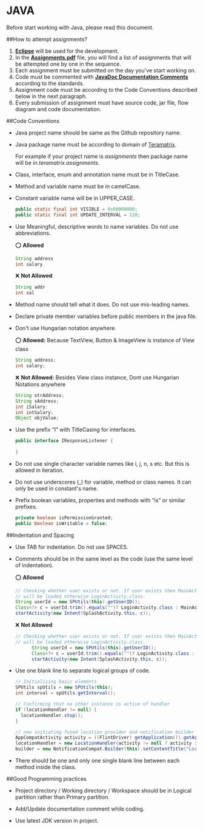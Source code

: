 # JAVA

Before start working with Java, please read this document.  

##How to attempt assignments?

1. [**Eclipse**](https://www.eclipse.org/downloads/) will be used for the development.
2. In the [**Assignments.pdf**](https://github.com/peeyush-tm/Teramatrix-GIT-Policy/blob/master/java/Assignments.pdf) file, you will find a list of assignments that will be attempted one by one in the sequence.
3. Each assignment must be submitted on the day you've start working on.
4. Code must be commented with [**JavaDoc Documentation Comments**](https://www.tutorialspoint.com/java/java_documentation.htm) according to the standards.
5. Assignment code must be according to the Code Conventions described below in the next paragraph.
6. Every submission of assignment must have source code, jar file, flow diagram and code documentation.

##Code Conventions

* Java project name should be same as the Github repository name.
* Java package name must be according to domain of [Teramatrix](http://www.teramatrix.in/).

  For example if your project name is _assignments_ then package name will be _in.teramatrix.assignments_.
  
* Class, interface, enum and annotation name must be in TitleCase.

* Method and variable name must be in camelCase.

* Constant variable name will be in UPPER_CASE.

  ```java
  public static final int VISIBLE = 0x00000000;
  public static final int UPDATE_INTERVAL = 120;
  ```

* Use Meaningful, descriptive words to name variables. Do not use abbreviations.
  
  :o: **Allowed**
  
  ```java  
  String address
  int salary
  ```
  
  :x: **Not Allowed**
  
  ```java  
  String addr
  int sal 
  
  ```
  
* Method name should tell what it does. Do not use mis-leading names.

* Declare private member variables before public members in the java file.
  
* Don't use Hungarian notation anywhere.

  :o: **Allowed:** Because TextView, Button & ImageView is instance of View class

  ```java
  String address;
  int salary; 
  ```
  
  :x: **Not Allowed:** Besides View class instance, Dont use Hungarian Notations anywhere
  
  ```java  
  String strAddress;
  String sAddress;
  int iSalary; 
  int intSalary;
  Object objValue;
  ```
  
* Use the prefix “I” with TitleCasing for interfaces.

  ```java
  public interface IResponseListener {
        
  }
  ```

* Do not use single character variable names like i, j, n, s etc. But this is allowed in iteration.

* Do not use underscores (_) for variable, method or class names. It can only be used in constant's name.

* Prefix boolean variables, properties and methods with “is” or similar prefixes.

  ```java
  private boolean isPermissionGranted;
  public boolean isWritable = false;
  ```     
  
##Indentation and Spacing

* Use TAB for indentation. Do not use SPACES.

* Comments should be in the same level as the code (use the same level of indentation).

  :o: **Allowed**
  
  ```java
  // Checking whether user exists or not. If user exists then MainActivity.class
  // will be loaded otherwise LoginActivity.class.
  String userId = new SPUtils(this).getUserID();
  Class<?> c = userId.trim().equals("")? LoginActivity.class : MainActivity.class;
  startActivity(new Intent(SplashActivity.this, c));
  ```
  
  :x: **Not Allowed**
  
  ```java
  // Checking whether user exists or not. If user exists then MainActivity.class
  // will be loaded otherwise LoginActivity.class.
        String userId = new SPUtils(this).getUserID();
        Class<?> c = userId.trim().equals("")? LoginActivity.class : MainActivity.class;
        startActivity(new Intent(SplashActivity.this, c));
  ```
  
* Use one blank line to separate logical groups of code.

  ```java
  // Initializing basic elements
  SPUtils spUtils = new SPUtils(this);
  int interval = spUtils.getInterval();
  
  // Confirming that no other instance is active of handler
  if (locationHandler != null) {
    locationHandler.stop();                        
  }
  
  // now initiating fused location provider and notification builder
  AppCompatActivity activity = ((FlintDriver) getApplication()).getActivity();
  locationHandler = new LocationHandler(activity != null ? activity : this);                
  builder = new NotificationCompat.Builder(this).setContentTitle("Location Service");
  ```
  
* There should be one and only one single blank line between each method inside the class.

##Good Programming practices

* Project directory / Working directory / Workspace should be in Logical partition rather than Primary partition.

* Add/Update documentation comment while coding.

* Use latest JDK version in project.

